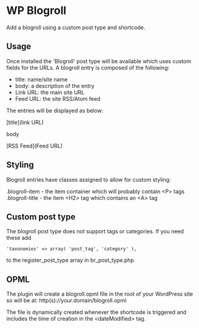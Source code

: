 # WP Blogroll

Add a blogroll using a custom post type and shortcode.

## Usage

Once installed the 'Blogroll' post type will be available which uses custom fields for the URLs. A blogroll entry is composed of the following:

- title:		name/site name
- body:			a description of the entry
- Link URL:		the main site URL
- Feed URL:		the site RSS/Atom feed

The entries will be displayed as below:

[title](link URL)

body

[RSS Feed](Feed URL)


## Styling

Blogroll entries have classes assigned to allow for custom styling:

.blogroll-item 		- 	the item container which will probably contain \<P> tags  
.blogroll-title		-	the item \<H2> tag which contains an \<A> tag


## Custom post type

The blogroll post type does not support tags or categories. If you need these add

	'taxonomies' => array( 'post_tag', 'category' ),	
		
to the register_post_type array in br_post_type.php


## OPML

The plugin will create a blogroll.opml file in the root of your WordPress site so will be at: http(s)://your.domain/blogroll.opml

The file is dynamically created whenever the shortcode is triggered and includes the time of creation in the \<dateModified> tag. 
